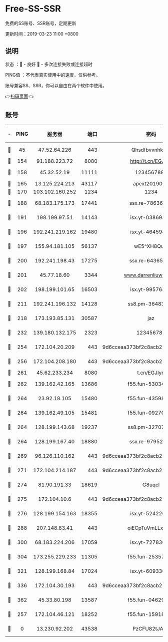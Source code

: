 # Free-SS-SSR

免费的SS账号、SSR账号，定期更新

更新时间：2019-03-23 11:00 +0800

## 说明

状态     ：🙂 - 良好 🙁 - 多次连接失败或连接超时

PING值   ：不代表真实使用中的速度，仅供参考。

账号兼容SS、SSR，你可以自由在两个软件中使用。

👉[扫码页面](https://liesauer.github.io/Free-SS-SSR/)👈

## 账号

|-|PING|服务器|端口|密码|加密方式|区域|
|:----:|:----:|:-----:|-----:|:----:|:----:|:----:|
|🙂|45|47.52.64.226|443|Qhsdfbvvnhkm1|aes-256-cfb|HK|
|🙂|154|91.188.223.72|8080|http://t.cn/EGJIyrl|rc4-md5|RU|
|🙂|158|45.32.52.19|11111|1234567890|aes-256-cfb|JP|
|🙂|165|13.125.224.213|43117|apext2019005|chacha20|KR|
|🙂|170|103.102.160.252|1234|1234|rc4-md5|JP|
|🙂|188|68.183.175.173|17441|ssx.re-78636175|aes-256-cfb|US|
|🙂|191|198.199.97.51|14143|isx.yt-03869568|aes-256-cfb|US|
|🙂|196|192.241.219.162|19480|isx.yt-46459442|aes-256-cfb|US|
|🙂|197|155.94.181.105|56137|wE5^XH8Quw|aes-256-cfb|US|
|🙂|200|192.241.198.43|17275|ssx.re-64365080|aes-256-cfb|US|
|🙂|201|45.77.18.60|3344|www.darrenliuwei.com|aes-256-cfb|JP|
|🙂|202|198.199.101.65|16503|isx.yt-99576462|aes-256-cfb|US|
|🙂|211|192.241.196.132|14128|ss8.pm-36483349|aes-256-cfb|US|
|🙂|218|173.193.85.131|30587|jaz|aes-256-cfb|US|
|🙂|232|139.180.132.175|2323|123456789|aes-256-cfb|SG|
|🙂|254|172.104.20.209|443|9d6cceaa373bf2c8acb22e60b6a58be6|aes-256-cfb|US|
|🙂|256|172.104.208.180|443|9d6cceaa373bf2c8acb22e60b6a58be6|aes-256-cfb|US|
|🙂|261|45.62.233.234|8080|t.cn/EGJIyrl|rc4-md5|CA|
|🙂|262|139.162.42.165|13686|f55.fun-53034739|aes-256-cfb|SG|
|🙂|264|23.92.18.105|15480|f55.fun-43598783|aes-256-cfb|US|
|🙂|264|139.162.49.105|15481|f55.fun-09270327|aes-256-cfb|SG|
|🙂|264|128.199.143.68|19237|ss8.pm-32707172|aes-256-cfb|SG|
|🙂|264|128.199.167.40|18880|ssx.re-97952522|aes-256-cfb|SG|
|🙂|269|96.126.110.162|443|9d6cceaa373bf2c8acb22e60b6a58be6|aes-256-cfb|US|
|🙂|271|172.104.214.187|443|9d6cceaa373bf2c8acb22e60b6a58be6|aes-256-cfb|US|
|🙂|274|81.90.191.33|18619|G8uqcl|aes-256-cfb|US|
|🙂|275|172.104.10.6|443|9d6cceaa373bf2c8acb22e60b6a58be6|aes-256-cfb|US|
|🙂|276|128.199.154.163|18355|isx.yt-52422048|aes-256-cfb|SG|
|🙂|288|207.148.83.41|443|oiECpTuVmLLxk4Ts|aes-256-cfb|AU|
|🙂|300|68.183.224.206|17059|isx.yt-72783071|aes-256-cfb|SG|
|🙂|304|173.255.229.233|11305|f55.fun-25357616|aes-256-cfb|US|
|🙂|321|128.199.168.84|17024|isx.yt-60933075|aes-256-cfb|SG|
|🙂|336|172.104.30.193|443|9d6cceaa373bf2c8acb22e60b6a58be6|aes-256-cfb|US|
|🙂|362|45.33.80.198|13587|f55.fun-04629140|aes-256-cfb|US|
|🙂|257|172.104.46.121|18252|f55.fun-15918908|aes-256-cfb|SG|
|🙁|0|13.230.92.202|43538|PzCFU82tJAdZ|aes-256-cfb|JP|
